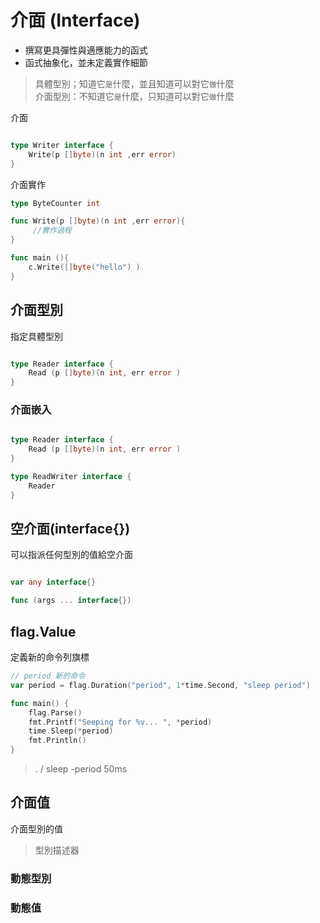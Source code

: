 # 介面 (Interface)

* 撰寫更具彈性與適應能力的函式
* 函式抽象化，並未定義實作細節

> 具體型別；知道它`是`什麼，並且知道可以對它`做`什麼 <br>
> 介面型別：不知道它`是`什麼，只知道可以對它`做`什麼 

介面
```go

type Writer interface {
    Write(p []byte)(n int ,err error)
}

```

介面實作
```go
type ByteCounter int

func Write(p []byte)(n int ,err error){
     //實作過程 
}

func main (){
    c.Write([]byte("hello") )
}

```

## 介面型別

指定具體型別

```go

type Reader interface {
    Read (p []byte)(n int, err error )
}

```

### 介面嵌入

```go

type Reader interface {
    Read (p []byte)(n int, err error )
}

type ReadWriter interface {
    Reader
}

```
## 空介面(interface{})

可以指派任何型別的值給空介面

```go

var any interface{}

func (args ... interface{})

```

## flag.Value

定義新的命令列旗標



```go
// period 新的命令
var period = flag.Duration("period", 1*time.Second, "sleep period")

func main() {
	flag.Parse()
	fmt.Printf("Seeping for %v... ", *period)
	time.Sleep(*period)
	fmt.Println()
}

```

> . / sleep -period 50ms

## 介面值

介面型別的值

> 型別描述器

### 動態型別

### 動態值